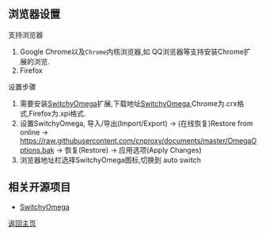 ## 浏览器设置

支持浏览器
1. Google Chrome以及`Chrome`内核浏览器,如 QQ浏览器等支持安装Chrome扩展的浏览.
2. Firefox

设置步骤
1. 需要安装[SwitchyOmega](https://github.com/FelisCatus/SwitchyOmega)扩展,下载地址[SwitchyOmega](https://github.com/FelisCatus/SwitchyOmega/releases),Chrome为.crx格式,Firefox为.xpi格式.
2. 设置SwitchyOmega, 导入/导出(Import/Export) -> (在线恢复)Restore from online -> https://raw.githubusercontent.com/cnproxy/documents/master/OmegaOptions.bak -> 恢复(Restore) -> 应用选项(Apply Changes)
3. 浏览器地址栏选择SwitchyOmega图标,切换到 auto switch

## 相关开源项目
 - [SwitchyOmega](https://github.com/FelisCatus/SwitchyOmega)
 
[返回主页](README.md)

